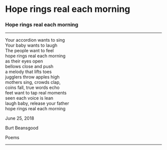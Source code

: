 # Hope rings real each morning

### Hope rings real each morning

***

Your accordion wants to sing\
Your baby wants to laugh\
The people want to feel\
hope rings real each morning\
as their eyes open\
bellows close and push\
a melody that lifts toes\
jugglers throw apples high\
mothers sing, crowds clap,\
coins fall, true words echo\
feet want to tap real moments\
seen each voice is lean\
laugh baby, release your father\
hope rings real each morning

June 25, 2018

Burt Beansgood

Poems

***
